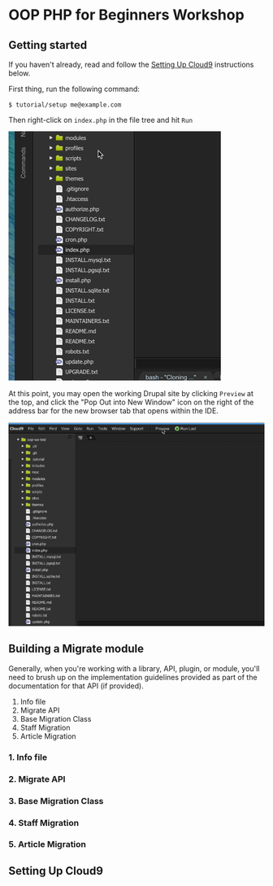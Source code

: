 # OOP PHP for Beginners Workshop

## Getting started

If you haven't already, read and follow the [Setting Up Cloud9](#setting-up-cloud9) instructions below.

First thing, run the following command:
```
$ tutorial/setup me@example.com
```

Then right-click on `index.php` in the file tree and hit `Run`

![](https://github.com/jcandan/oop-php-d7-workshop/raw/master/tutorial/img/run-index.gif)

At this point, you may open the working Drupal site by clicking `Preview` at the top, and click the "Pop Out into 
New Window" icon on the right of the address bar for the new browser tab that opens within the IDE.

![](https://github.com/jcandan/oop-php-d7-workshop/raw/master/tutorial/img/preview.gif)


## Building a Migrate module

Generally, when you're working with a library, API, plugin, or module, you'll need to brush up on the implementation 
guidelines provided as part of the documentation for that API (if provided).

1. Info file
2. Migrate API
3. Base Migration Class
4. Staff Migration
5. Article Migration

### 1. Info file
### 2. Migrate API
### 3. Base Migration Class
### 4. Staff Migration
### 5. Article Migration

## <a name="#setting-up-cloud9"></a>Setting Up Cloud9
